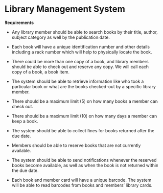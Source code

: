 # Library Management System

**Requirements**

- Any library member should be able to search books by their title, author, subject category as well by the publication
  date.

- Each book will have a unique identification number and other details including a rack number which will help to
  physically locate the book.

- There could be more than one copy of a book, and library members should be able to check out and reserve any copy. We
  will call each copy of a book, a book item.

- The system should be able to retrieve information like who took a particular book or what are the books checked-out by
  a specific library member.

- There should be a maximum limit (5) on how many books a member can check out.

- There should be a maximum limit (10) on how many days a member can keep a book.

- The system should be able to collect fines for books returned after the due date.

- Members should be able to reserve books that are not currently available.

- The system should be able to send notifications whenever the reserved books become available, as well as when the book
  is not returned within the due date.

- Each book and member card will have a unique barcode. The system will be able to read barcodes from books and members’
  library cards.
